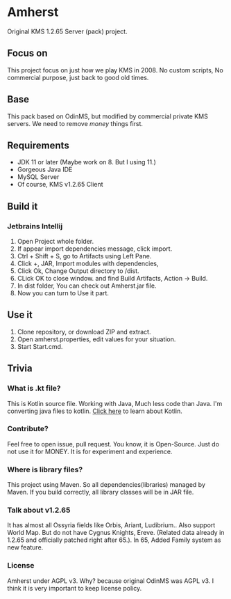 # Amherst
Original KMS 1.2.65 Server (pack) project. 
## Focus on
This project focus on just how we play KMS in 2008. No custom scripts, No commercial purpose, just back to good old times.
## Base
This pack based on OdinMS, but modified by commercial private KMS servers. We need to remove *money* things first.
## Requirements
 - JDK 11 or later (Maybe work on 8. But I using 11.)
 - Gorgeous Java IDE
 - MySQL Server
 - Of course, KMS v1.2.65 Client
## Build it
### Jetbrains Intellij
1. Open Project whole folder.
2. If appear import dependencies message, click import.
3. Ctrl + Shift + S, go to Artifacts using Left Pane.
4. Click +, JAR, Import modules with dependencies,
5. Click Ok, Change Output directory to /dist.
6. CLick OK to close window. and find Build Artifacts, Action -> Build.
7. In dist folder, You can check out Amherst.jar file.
8. Now you can turn to Use it part. 
## Use it
1. Clone repository, or download ZIP and extract.
2. Open amherst.properties, edit values for your situation.
3. Start Start.cmd.
## Trivia
### What is .kt file?
This is Kotlin source file. Working with Java, Much less code than Java. I'm converting java files to kotlin. [Click here](https://kotlinlang.org) to learn about Kotlin. 
### Contribute?
Feel free to open issue, pull request. You know, it is Open-Source. Just do not use it for MONEY. It is for experiment and experience.
### Where is library files?
This project using Maven. So all dependencies(libraries) managed by Maven. If you build correctly, all library classes will be in JAR file.
### Talk about v1.2.65
It has almost all Ossyria fields like Orbis, Ariant, Ludibrium.. Also support World Map. But do not have Cygnus Knights, Ereve. (Related data already in 1.2.65 and officially patched right after 65.). In 65, Added Family system as new feature.
### License
Amherst under AGPL v3. Why? because original OdinMS was AGPL v3. I think it is very important to keep license policy.
